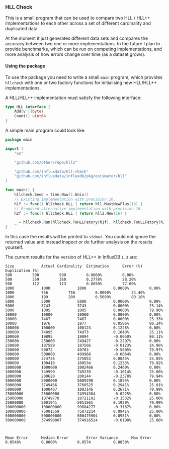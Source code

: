 ### HLL Check

This is a small program that can be used to compare two HLL / HLL++ implementations to each other across a set of different cardinality and duplicated data.

At the moment it just generates different data sets and compares the accuracy between two one or more implementations.
In the future I plan to provide benchmarks, which can be run on competing implementations, and more analysis of how errors change over time (as a dataset grows).

#### Using the package

To use the package you need to write a small `main` program, which provides `hllcheck` with one or two factory functions for initialising new HLL/HLL++ implementations.

A HLL/HLL++ implementation must satisfy the following interface:

```go
type HLL interface {
	Add(v []byte)
	Count() uint64
}
```

A simple main program could look like:

```go
package main

import (
	"os"

	"github.com/other/repo/hll2"

	"github.com/influxdata/hll-check"
	"github.com/influxdata/influxdb/pkg/estimator/hll"
)

func main() {
	hllcheck.Seed = time.Now().Unix()
	// Existing implementation with precision 16.
	h1f := func() hllcheck.HLL { return hll.MustNewPlus(16) }
	// Proposed alternative implementation with precision 16.
	h2f := func() hllcheck.HLL { return hll2.New(16) }

	_ = hllcheck.Run(hllcheck.ToHLLFatory(h1f), hllcheck.ToHLLFatory(h2f), os.Stdout)
}
```

In this case the results will be printed to `stdout`. You could not ignore the returned value and instead inspect or do further analysis on the results yourself.


The current results for the version of HLL++ in InfluxDB `1.3` are:

```
Size			Actual Cardinality	Estimation		Error (%)		Duplication (%)
500			500			500			0.0000%			0.00%
500			359			360			0.2778%			28.20%
500			112			113			0.8850%			77.60%
1000			1000			1000			0.0000%			0.00%
1000			756			756			0.0000%			24.40%
1000			199			200			0.5000%			80.10%
5000			5000			5000			0.0000%			0.00%
5000			3743			3743			0.0000%			25.14%
5000			1005			1005			0.0000%			79.90%
10000			10000			10000			0.0000%			0.00%
10000			7467			7467			0.0000%			25.33%
10000			1976			1977			0.0506%			80.24%
100000			100000			100123			0.1228%			0.00%
100000			74895			74973			0.1040%			25.11%
100000			19895			19894			-0.0050%		80.11%
250000			250000			249427			-0.2297%		0.00%
250000			187589			187566			-0.0123%		24.96%
250000			50072			49783			-0.5805%		79.97%
500000			500000			499968			-0.0064%		0.00%
500000			374736			375053			0.0845%			25.05%
500000			100410			100534			0.1233%			79.92%
1000000			1000000			1002466			0.2460%			0.00%
1000000			749999			749239			-0.1014%		25.00%
1000000			200620			200144			-0.2378%		79.94%
5000000			5000000			5009290			0.1855%			0.00%
5000000			3749466			3760525			0.2941%			25.01%
5000000			1000467			1003146			0.2671%			79.99%
25000000		25000000		24994384		-0.0225%		0.00%
25000000		18749778		18721102		-0.1532%		25.00%
25000000		5001941			5011561			0.1920%			79.99%
100000000		100000000		99684277		-0.3167%		0.00%
100000000		75001559		75072214		0.0941%			25.00%
500000000		500000000		500475904		0.0951%			0.00%
500000000		374990807		374916524		-0.0198%		25.00%



Mean Error		Median Error		Error Variance		Max Error
0.0540%			0.0000%			0.0574			0.8850%
```
